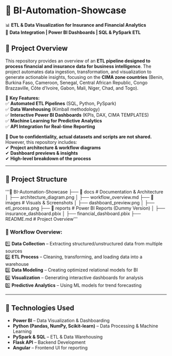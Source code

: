  # 🚀 BI-Automation-Showcase  
📊 **ETL & Data Visualization for Insurance and Financial Analytics**  
🔹 **Data Integration | Power BI Dashboards | SQL & PySpark ETL**  
 

## 📌 Project Overview  
This repository provides an overview of an **ETL pipeline designed to process financial and insurance data for business intelligence**. The project automates data ingestion, transformation, and visualization to generate actionable insights, focusing on the **CIMA zone countries** (Benin, Burkina Faso, Cameroon, Senegal, Central African Republic, Congo Brazzaville, Côte d'Ivoire, Gabon, Mali, Niger, Chad, and Togo).  

🚀 **Key Features:**  
✅ **Automated ETL Pipelines** (SQL, Python, PySpark)  
✅ **Data Warehousing** (Kimball methodology)  
✅ **Interactive Power BI Dashboards** (KPIs, DAX, CIMA TEMPLATES)  
✅ **Machine Learning for Predictive Analytics**  
✅ **API Integration for Real-time Reporting**  

📌 **Due to confidentiality, actual datasets and scripts are not shared.** However, this repository includes:  
✔ **Project architecture & workflow diagrams**  
✔ **Dashboard previews & insights**  
✔ **High-level breakdown of the process**  

---

## 📂 Project Structure  
'''📂 BI-Automation-Showcase
├── 📂 docs # Documentation & Architecture
│ ├── architecture_diagram.png
│ ├── workflow_overview.md
├── 📂 images # Visuals & Screenshots
│ ├── dashboard_preview.png
│ ├── etl_process.png
├── 📂 reports # Power BI Reports (Dummy Version)
│ ├── insurance_dashboard.pbix
│ ├── financial_dashboard.pbix
├── README.md # Project Overview'''


### **🔹 Workflow Overview:**  
1️⃣ **Data Collection** – Extracting structured/unstructured data from multiple sources  
2️⃣ **ETL Process** – Cleaning, transforming, and loading data into a warehouse  
3️⃣ **Data Modeling** – Creating optimized relational models for BI  
4️⃣ **Visualization** – Generating interactive dashboards for analysis  
5️⃣ **Predictive Analytics** – Using ML models for trend forecasting  

---

## 🔧 Technologies Used  
- **Power BI** – Data Visualization & Dashboarding  
- **Python (Pandas, NumPy, Scikit-learn)** – Data Processing & Machine Learning  
- **PySpark & SQL** – ETL & Data Warehousing  
- **Flask API** – Backend Development  
- **Angular** – Frontend UI for reporting  



